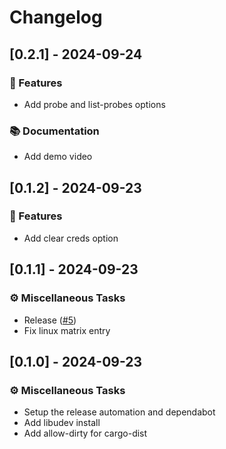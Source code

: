 # Changelog

## [0.2.1] - 2024-09-24

### 🚀 Features

- Add probe and list-probes options

### 📚 Documentation

- Add demo video

<!-- generated by git-cliff -->
## [0.1.2] - 2024-09-23

### 🚀 Features

- Add clear creds option

<!-- generated by git-cliff -->
## [0.1.1] - 2024-09-23

### ⚙️ Miscellaneous Tasks

- Release ([#5](https://github.com/manakjiri/quick-flash/pull/5))
- Fix linux matrix entry

<!-- generated by git-cliff -->

## [0.1.0] - 2024-09-23

### ⚙️ Miscellaneous Tasks

- Setup the release automation and dependabot
- Add libudev install
- Add allow-dirty for cargo-dist

<!-- generated by git-cliff -->
